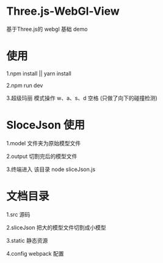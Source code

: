 # Three.js-WebGl-View
基于Three.js的 webgl 基础 demo

# 使用
1.npm install || yarn install

2.npm run dev 

3.超级玛丽 模式操作 w、a、s、d 空格 (只做了向下的碰撞检测)

# SloceJson 使用
1.model 文件夹为原始模型文件

2.output 切割完后的模型文件

3.终端进入 该目录 node sliceJson.js

# 文档目录
1.src 源码

2.sliceJson 把大的模型文件切割成小模型  

3.static 静态资源 

4.config webpack 配置